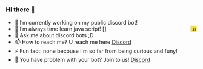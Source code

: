 ### Hi there 👋
- 🔭 I’m currently working on my public discord bot!
- 🌱 I’m always time learn java script! [<img align="right" alt="JavaScript" width="16px" src="https://raw.githubusercontent.com/github/explore/80688e429a7d4ef2fca1e82350fe8e3517d3494d/topics/javascript/javascript.png" />]
- 💬 Ask me about discord bots ;D
- 📫 How to reach me? U reach me here [Discord](https://discord.gg/2y2qXQzff6)
- ⚡ Fun fact: none becouse I m so far from being curious and funy!
- :eyes: You have problem with your bot? Join to us! [Discord](https://discord.gg/2y2qXQzff6)
<!--
**AntyDeveloper/AntyDeveloper** is a ✨ _special_ ✨ repository because its `README.md` (this file) appears on your GitHub profile.

- 🔭 I’m currently working on my public discord bot!
- 🌱 I’m always time learn java script!
- 💬 Ask me about discord bots ;D
- 📫 How to reach me? U reach me here https://discord.gg/2y2qXQzff6
- ⚡ Fun fact: none becouse I m so far from being curious and funy!
-->
